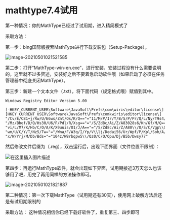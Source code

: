 # mathtype7.4试用

第一种情况：你的MathType已经过了试用期，进入精简模式了

采取方法：

第一步：bing国际版搜索MathType进行下载安装包（Setup-Package）。

![image-20210501021521585](C:\Users\lh\AppData\Roaming\Typora\typora-user-images\image-20210501021521585.png)

第二步：打开“MathType-win-en.exe”，进行安装，安装过程没有什么需要说明的，这里就不过多赘述，安装好之后不要着急启动软件哦（如果启动了必须在任务管理器中彻底关闭MathType）。

第三步：新建一个文本文件（.txt），将下面代码（规定格式哦）赋值到其中。

```
Windows Registry Editor Version 5.00

[-HKEY_CURRENT_USER\Software\JavaSoft\Prefs\com\wiris\editor\license\]
[HKEY_CURRENT_USER\Software\JavaSoft\Prefs\com\wiris\editor\license\]
"/Cv/E/C81+j/Rw/U/E6ws/Znt/Os/K/Q=="="11/M/P/Ir/Y/B/S/P/Pr/Q/L/Ny/T9s4/Iw=="
"/Mz/Bhef/D/Q/Hs30/U6/F/Pdl/R/Xsg=="="/S/Zd8c/Ai/Z/A83028s6/Kn/Gf/M/Q=="
"vi/L/M7/K/Hb/C/O/A/K/X9uuis/O1/J/A=="="/S/Zd8c/Ai/Z/A80\\/O/S/C/Vgp\\0/P/Q=="
"wm/U/C/Y/T/Nz5/Tw="="/Wna/F/W3q/I/Yp/V\\lj/Dedai56/Ur/Wpf/P/Kpl/Soh/A/Z/Qe\\6hit3ym\\6m5sp/B/B/Q=="
"x/W/Yrj/M/Db/Bds="="104z/W8rbqpw5\\/Qz0/C/Q/Opu/Dj/B5b/Dwsy77"
```

然后修改文件后缀为（.reg），双击运行后，出现下面界面（文件位置不限制）：

![在这里插入图片描述](https://img-blog.csdnimg.cn/20200410185057306.jpg?x-oss-process=image/watermark,type_ZmFuZ3poZW5naGVpdGk,shadow_10,text_aHR0cHM6Ly9ibG9nLmNzZG4ubmV0L3FxXzQxNzU0Mjgy,size_16,color_FFFFFF,t_70#pic_center)

第四步：再运行MathType软件，就会出现如下界面，试用期接近3万天怎么也该够用了吧，用完了再用同样的方法操作即可。

![image-20210501021821887](C:\Users\lh\AppData\Roaming\Typora\typora-user-images\image-20210501021821887.png)

第二种情况：第一次下载MathType（试用期还有30天），使用网上破解方法后还是有试用期限制的

采取方法： 这种情况相信你已经下载好软件了，重复第三、四步即可